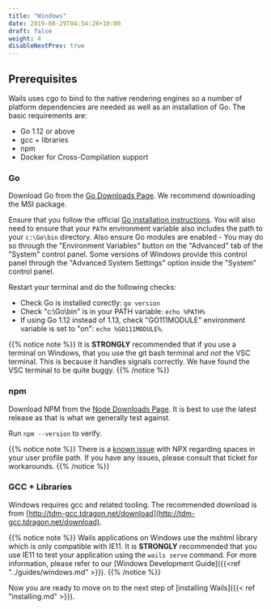 ```yaml
---
title: "Windows"
date: 2019-08-29T04:54:28+10:00
draft: false
weight: 4
disableNextPrev: true
---
```


## Prerequisites

Wails uses cgo to bind to the native rendering engines so a number of platform dependencies are needed as well as an installation of Go. The basic requirements are:

- Go 1.12 or above
- gcc + libraries
- npm
- Docker for Cross-Compilation support

### Go

Download Go from the [Go Downloads Page](https://golang.org/dl/). We recommend downloading the MSI package.

Ensure that you follow the official [Go installation instructions](https://golang.org/doc/install#install). You will also need to ensure that your `PATH` environment variable also includes the path to your `c:\Go\bin` directory. Also ensure Go modules are enabled - You may do so through the "Environment Variables" button on the "Advanced" tab of the "System" control panel. Some versions of Windows provide this control panel through the "Advanced System Settings" option inside the "System" control panel.

Restart your terminal and do the following checks:

 * Check Go is installed corectly: `go version`
 * Check "c:\Go\bin" is in your PATH variable: `echo %PATH%`
 * If using Go 1.12 instead of 1.13, check "GO111MODULE" environment variable is set to "on": `echo %GO111MODULE%`.

{{% notice note %}}
It is **STRONGLY** recommended that if you use a terminal on Windows, that you use the git bash terminal and *not* the VSC terminal. This is because it handles signals correctly. We have found the VSC terminal to be quite buggy.
{{% /notice %}}


### npm

Download NPM from the [Node Downloads Page](https://nodejs.org/en/download/). It is best to use the latest release as that is what we generally test against.

Run `npm --version` to verify.

{{% notice note %}}
There is a [known issue](https://github.com/npm/npx/issues/14) with NPX regarding spaces in your user profile path. If you have any issues, please consult that ticket for workarounds.
{{% /notice %}}

### GCC + Libraries

Windows requires gcc and related tooling. The recommended download is from [http://tdm-gcc.tdragon.net/download](http://tdm-gcc.tdragon.net/download).

{{% notice note %}}
Wails applications on Windows use the mshtml library which is only compatible with IE11. It is **STRONGLY** recommended that you use IE11 to test your application using the `wails serve` command. For more information, please refer to our [Windows Development Guide]({{<ref "../guides/windows.md" >}}).
{{% /notice %}}

Now you are ready to move on to the next step of [installing Wails]({{< ref "installing.md" >}}).

